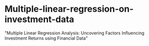 # Multiple-linear-regression-on-investment-data
"Multiple Linear Regression Analysis: Uncovering Factors Influencing Investment Returns using Financial Data"

